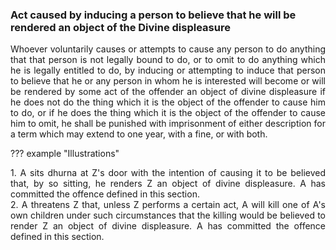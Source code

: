 ### Act caused by inducing a person to believe that he will be rendered an object of the Divine displeasure
<div style="text-align: justify">

Whoever voluntarily causes or attempts to cause any person to do anything that that person is not legally bound to do, or to omit to do anything which he is legally entitled to do, by inducing or attempting to induce that person to believe that he or any person in whom he is interested will become or will be rendered by some act of the offender an object of divine displeasure if he does not do the thing which it is the object of the offender to cause him to do, or if he does the thing which it is the object of the offender to cause him to omit, he shall be punished with imprisonment of either description for a term which may extend to one year, with a fine, or with both.

</div>

??? example "Illustrations"
    <div style="text-align: justify"> 1. A sits dhurna at Z's door with the intention of causing it to be believed that, by so sitting, he renders Z an object of divine displeasure. A has committed the offence defined in this section.
    <div style="text-align: justify"> 2. A threatens Z that, unless Z performs a certain act, A will kill one of A's own children under such circumstances that the killing would be believed to render Z an object of divine displeasure. A has committed the offence defined in this section.


